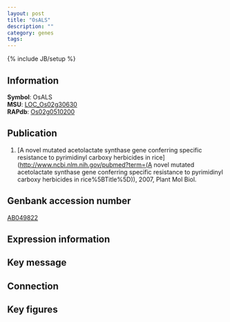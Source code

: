 ```yaml
---
layout: post
title: "OsALS"
description: ""
category: genes
tags: 
---
```

{% include JB/setup %}

## Information
__Symbol__: OsALS  
__MSU__: [LOC_Os02g30630](http://rice.plantbiology.msu.edu/cgi-bin/ORF_infopage.cgi?orf=LOC_Os02g30630)  
__RAPdb__: [Os02g0510200](http://rapdb.dna.affrc.go.jp/viewer/gbrowse_details/irgsp1?name=Os02g0510200)  

## Publication
1. [A novel mutated acetolactate synthase gene conferring specific resistance to pyrimidinyl carboxy herbicides in rice](http://www.ncbi.nlm.nih.gov/pubmed?term=(A novel mutated acetolactate synthase gene conferring specific resistance to pyrimidinyl carboxy herbicides in rice%5BTitle%5D)), 2007, Plant Mol Biol.

## Genbank accession number
[AB049822](http://www.ncbi.nlm.nih.gov/nuccore/AB049822)

## Expression information

## Key message

## Connection

## Key figures


